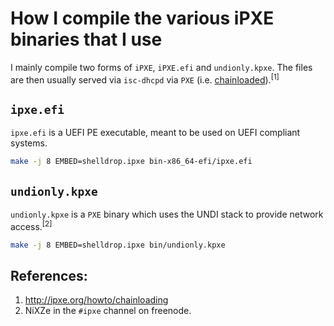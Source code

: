 # How I compile the various iPXE binaries that I use

I mainly compile two forms of `iPXE`, `iPXE.efi` and `undionly.kpxe`. The
files are then usually served via `isc-dhcpd` via `PXE` (i.e. [chainloaded](http://ipxe.org/howto/chainloading)).<sup>[1]</sup>

## `ipxe.efi`

`ipxe.efi` is a UEFI PE executable, meant to be used on UEFI compliant systems.

```bash
make -j 8 EMBED=shelldrop.ipxe bin-x86_64-efi/ipxe.efi
```


## `undionly.kpxe`

`undionly.kpxe` is a `PXE` binary which uses the UNDI stack to provide network access.<sup>[2]</sup>

```bash
make -j 8 EMBED=shelldrop.ipxe bin/undionly.kpxe
```

## References:

1. http://ipxe.org/howto/chainloading
2. NiXZe in the `#ipxe` channel on freenode.
